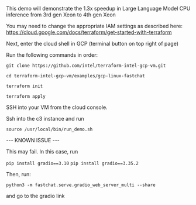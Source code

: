 This demo will demonstrate the 1.3x speedup in Large Language Model CPU inference from 3rd gen Xeon to 4th gen Xeon

You may need to change the appropriate IAM settings as described here: https://cloud.google.com/docs/terraform/get-started-with-terraform 

Next, enter the cloud shell in GCP (terminal button on top right of page) 

Run the following commands in order: 

`git clone https://github.com/intel/terraform-intel-gcp-vm.git`

`cd terraform-intel-gcp-vm/examples/gcp-linux-fastchat` 

`terraform init` 

`terraform apply`


SSH into your VM from the cloud console.

Ssh into the c3 instance and run

`source /usr/local/bin/run_demo.sh` 

--- KNOWN ISSUE ---

This may fail. In this case, run

`pip install gradio==3.10`
`pip install gradio==3.35.2`

Then, run:

`python3 -m fastchat.serve.gradio_web_server_multi --share` 


and go to the gradio link

 
